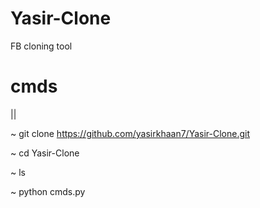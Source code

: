 # Yasir-Clone
FB cloning tool

# cmds
||

~ git clone https://github.com/yasirkhaan7/Yasir-Clone.git

~ cd Yasir-Clone

~ ls

~ python cmds.py
